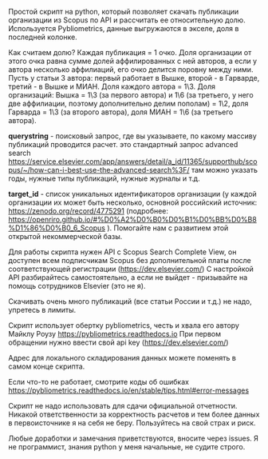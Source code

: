 Простой скрипт на python, который позволяет скачать публикации организации из Scopus по API и рассчитать ее относительную долю. Используется Pybliometrics, данные выгружаются в экселе, доля в последней колонке. 

Как считаем долю? Каждая публикация = 1 очко. Доля организации от этого очка равна сумме долей аффилированных с ней авторов, а если у автора несколько аффилиаций, его очко делится поровну между ними. Пусть у статьи 3 автора: первый работает в Вышке, второй - в Гарварде, третий - в Вышке и МИАН. Доля каждого автора = 1\3. Доля организаций: Вышка = 1\3 (за первого автора) и 1\6 (за третьего, у него две аффилиации, поэтому дополнительно делим пополам) = 1\2, доля Гарварда = 1\3 (за второго автора), доля МИАН = 1\6 (за третьего автора).

**querystring** - поисковый запрос, где вы указываете, по какому массиву публикаций проводится расчет. это стандартный запрос advanced search https://service.elsevier.com/app/answers/detail/a_id/11365/supporthub/scopus/~/how-can-i-best-use-the-advanced-search%3F/ там можно указать годы, нужные типы публикаций, нужные журналы и т.д.

**target_id** - список уникальных идентификаторов организации (у каждой организации их может быть несколько, основной российский источник: https://zenodo.org/record/4775291 (подробнее: https://openriro.github.io/#%D0%A2%D0%B0%D0%B1%D0%BB%D0%B8%D1%86%D0%B0_6_Scopus ). Помогайте нам с развитием этой открытой некоммерческой базы. 

Для работы скрипта нужен API с Scopus Search Complete View, он доступен всем подписчикам Scopus без дополнительной платы после соответствующей регистрации (https://dev.elsevier.com/) 
С настройкой API разбирайтесь самостоятельно, а если не выйдет - призывайте на помощь сотрудников Elsevier (это не я). 

Скачивать очень много публикаций (все статьи России и т.д.) не надо, упретесь в лимиты. 

Скрипт использует обертку pybliometrics, честь и хвала его автору Майклу Роузу https://pybliometrics.readthedocs.io 
При первом обращении нужно ввести свой api key (https://dev.elsevier.com/) 

Адрес для локального складирования данных можете поменять в самом конце скрипта. 

Если что-то не работает, смотрите коды об ошибках https://pybliometrics.readthedocs.io/en/stable/tips.html#error-messages

Скрипт не надо использовать для сдачи официальной отчетности. Никакой ответственности за корректность расчетов и тем более данных в первоисточнике я на себя не беру. Пользуйтесь на свой страх и риск. 

Любые доработки и замечания приветствуются, вносите через issues. Я не программист, знания python у меня начальные, не судите строго. 


